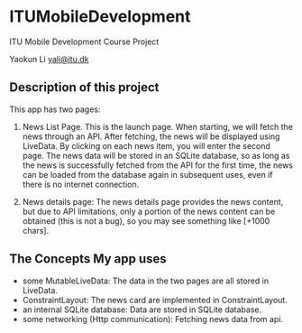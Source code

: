 # ITUMobileDevelopment
ITU Mobile Development Course Project

Yaokun Li
yali@itu.dk

## Description of this project
This app has two pages:
1. News List Page. This is the launch page. When starting, we will fetch the news through an API. After fetching, the news will be displayed using LiveData. By clicking on each news item, you will enter the second page. 
   The news data will be stored in an SQLite database, so as long as the news is successfully fetched from the API for the first time, the news can be loaded from the database again in subsequent uses, even if there is no internet connection.
   
2. News details page: The news details page provides the news content, but due to API limitations, only a portion of the news content can be obtained (this is not a bug), so you may see something like [+1000 chars].

## The Concepts My app uses
- some MutableLiveData:  The data in the two pages are all stored in LiveData.
- ConstraintLayout:  The news card are implemented in ConstraintLayout.
- an internal SQLite database:  Data are stored in SQLite database.
- some networking (Http communication):  Fetching news data from api.

